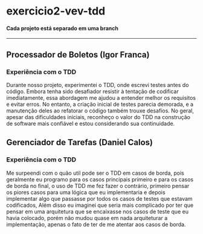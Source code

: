 # exercicio2-vev-tdd
#### Cada projeto está separado em uma branch
---
## Processador de Boletos (Igor Franca)
### Experiência com o TDD
Durante nosso projeto, experimentei o TDD, onde escrevi testes antes do código. Embora tenha sido desafiador resistir à tentação de codificar imediatamente, essa abordagem me ajudou a entender melhor os requisitos e evitar erros. No entanto, a criação inicial de testes parecia demorada, e a manutenção deles ao refatorar o código também trouxe desafios. No geral, apesar das dificuldades iniciais, reconheço o valor do TDD na construção de software mais confiável e estou considerando sua continuidade.
## Gerenciador de Tarefas (Daniel Calos)
### Experiência com o TDD
Me surpeendi com o quão util pode ser o TDD em casos de borda, pois geralmente eu programo para os casos principais primeiro e para os casos de borda no final, o uso de TDD me fez fazer o contrário, primeiro pensar os piores casos para uma lógica que eu implementaria e depois implementar algo que passasse por todos os casos de testes que estavam codificados, Além disso eu imaginei que seria mais complicado por ter que pensar em uma arquitetura que se encaixasse nos casos de teste que eu havia colocado, porém não mudou quase em nada arquiteturar a implementação, apenas o fato de ter de me atentar aos casos de borda.
